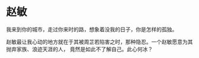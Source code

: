﻿赵敏
===========================
我来到你的城市，走过你来时的路，想象着没我的日子，你是怎样的孤独。

赵敏最让我心动的地方就在于其被周芷若陷害之时，那种隐忍。一个赵敏愿意为其抛弃家族、浪迹天涯的人，
竟然是如此不了解自己。此心何冰？